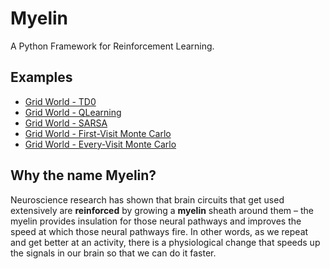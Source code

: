 # Myelin

A Python Framework for Reinforcement Learning.

## Examples

- [Grid World - TD0](https://github.com/davidrobles/myelin/blob/master/examples/grid_world_td0.ipynb)
- [Grid World - QLearning](https://github.com/davidrobles/myelin/blob/master/examples/grid_world_qlearning.ipynb)
- [Grid World - SARSA](https://github.com/davidrobles/myelin/blob/master/examples/grid_world_sarsa.ipynb)
- [Grid World - First-Visit Monte Carlo](https://github.com/davidrobles/myelin/blob/master/examples/grid_world_first_visit_monte_carlo.ipynb)
- [Grid World - Every-Visit Monte Carlo](https://github.com/davidrobles/myelin/blob/master/examples/grid_world_every_visit_monte_carlo.ipynb)

## Why the name Myelin?

Neuroscience research has shown that brain circuits that get used extensively are **reinforced** by growing
a **myelin** sheath around them – the myelin provides insulation for those neural pathways and improves
the speed at which those neural pathways fire. In other words, as we repeat and get better at an
activity, there is a physiological change that speeds up the signals in our brain so that we can do it
faster.